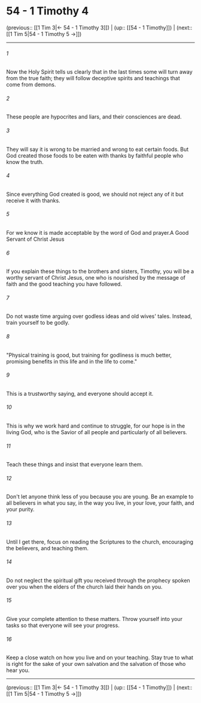 # 54 - 1 Timothy 4

(previous:: [[1 Tim 3|← 54 - 1 Timothy 3]]) | (up:: [[54 - 1 Timothy]]) | (next:: [[1 Tim 5|54 - 1 Timothy 5 →]])

***


###### 1 
Now the Holy Spirit tells us clearly that in the last times some will turn away from the true faith; they will follow deceptive spirits and teachings that come from demons. 

###### 2 
These people are hypocrites and liars, and their consciences are dead. 

###### 3 
They will say it is wrong to be married and wrong to eat certain foods. But God created those foods to be eaten with thanks by faithful people who know the truth. 

###### 4 
Since everything God created is good, we should not reject any of it but receive it with thanks. 

###### 5 
For we know it is made acceptable by the word of God and prayer.A Good Servant of Christ Jesus 

###### 6 
If you explain these things to the brothers and sisters, Timothy, you will be a worthy servant of Christ Jesus, one who is nourished by the message of faith and the good teaching you have followed. 

###### 7 
Do not waste time arguing over godless ideas and old wives' tales. Instead, train yourself to be godly. 

###### 8 
"Physical training is good, but training for godliness is much better, promising benefits in this life and in the life to come." 

###### 9 
This is a trustworthy saying, and everyone should accept it. 

###### 10 
This is why we work hard and continue to struggle, for our hope is in the living God, who is the Savior of all people and particularly of all believers. 

###### 11 
Teach these things and insist that everyone learn them. 

###### 12 
Don't let anyone think less of you because you are young. Be an example to all believers in what you say, in the way you live, in your love, your faith, and your purity. 

###### 13 
Until I get there, focus on reading the Scriptures to the church, encouraging the believers, and teaching them. 

###### 14 
Do not neglect the spiritual gift you received through the prophecy spoken over you when the elders of the church laid their hands on you. 

###### 15 
Give your complete attention to these matters. Throw yourself into your tasks so that everyone will see your progress. 

###### 16 
Keep a close watch on how you live and on your teaching. Stay true to what is right for the sake of your own salvation and the salvation of those who hear you.

***

(previous:: [[1 Tim 3|← 54 - 1 Timothy 3]]) | (up:: [[54 - 1 Timothy]]) | (next:: [[1 Tim 5|54 - 1 Timothy 5 →]])
